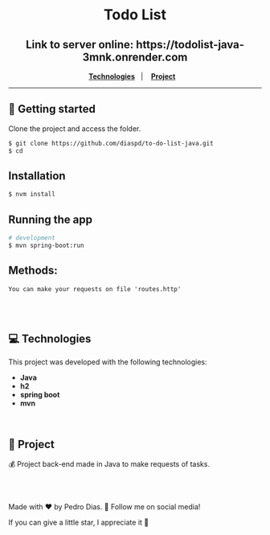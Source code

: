 <h1 align="center">
  Todo List
</h1>

<h2 align="center">
  Link to server online: https://todolist-java-3mnk.onrender.com
</h1>

<p align="center">
  <a href="#-Technologies"><b>Technologies</b></a>&nbsp;&nbsp;&nbsp;|&nbsp;&nbsp;&nbsp;
  <a href="#-Project"><b>Project</b></a>&nbsp;&nbsp;&nbsp;
</p>

---

## 🚀 Getting started

Clone the project and access the folder.

```bash
$ git clone https://github.com/diaspd/to-do-list-java.git
$ cd 
```

## Installation

```bash
$ nvm install
```

## Running the app

```bash
# development
$ mvn spring-boot:run
```

<h2>Methods: </h2>

```
You can make your requests on file 'routes.http'
```

<br></br>

## 💻 Technologies

This project was developed with the following technologies:
<b>
- Java
- h2
- spring boot
- mvn
</b>

</br>

## 📄 Project
💰 Project back-end made in Java to make requests of tasks.

<br></br>

Made with ♥ by Pedro Dias. 👋 Follow me on social media! </br>

If you can give a little star, I appreciate it 🤩
